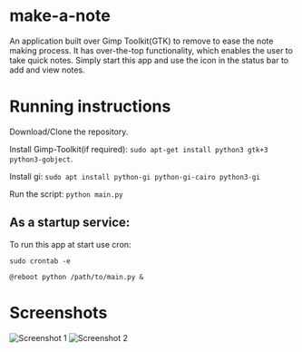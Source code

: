 # make-a-note
An application built over Gimp Toolkit(GTK) to remove to ease the note making process. It has over-the-top functionality, which enables the user to take quick notes. Simply start this app and use the icon in the status bar to add and view notes.

# Running instructions

Download/Clone the repository.

Install Gimp-Toolkit(if required): `sudo apt-get install python3 gtk+3 python3-gobject`.

Install gi:
`sudo apt install python-gi python-gi-cairo python3-gi`

Run the script:
`python main.py`

## As a startup service:
To run this app at start use cron:

`sudo crontab -e`


`@reboot python /path/to/main.py &`

# Screenshots
![Screenshot 1](https://raw.githubusercontent.com/pushkar-anand/make-a-note/master/screenshots/1.png)
![Screenshot 2](https://raw.githubusercontent.com/pushkar-anand/make-a-note/master/screenshots/2.png)
